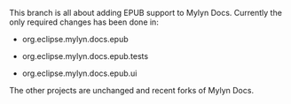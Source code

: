This branch is all about adding EPUB support to Mylyn Docs. Currently the only required changes has been done in:

* org.eclipse.mylyn.docs.epub

* org.eclipse.mylyn.docs.epub.tests

* org.eclipse.mylyn.docs.epub.ui

The other projects are unchanged and recent forks of Mylyn Docs.